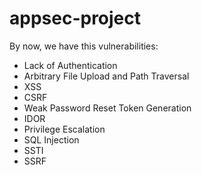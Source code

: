 # appsec-project

By now, we have this vulnerabilities:

* Lack of Authentication
* Arbitrary File Upload and Path Traversal
* XSS
* CSRF
* Weak Password Reset Token Generation
* IDOR
* Privilege Escalation
* SQL Injection
* SSTI
* SSRF
